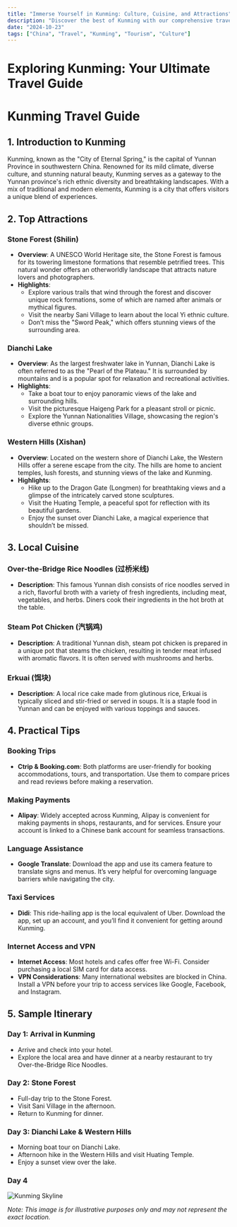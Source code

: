 ```yaml
---
title: "Immerse Yourself in Kunming: Culture, Cuisine, and Attractions"
description: "Discover the best of Kunming with our comprehensive travel guide. Explore top attractions, savor local cuisine, and get insider tips for an unforgettable Chinese adventure."
date: "2024-10-23"
tags: ["China", "Travel", "Kunming", "Tourism", "Culture"]
---
```


# Exploring Kunming: Your Ultimate Travel Guide

# Kunming Travel Guide

## 1. Introduction to Kunming
Kunming, known as the "City of Eternal Spring," is the capital of Yunnan Province in southwestern China. Renowned for its mild climate, diverse culture, and stunning natural beauty, Kunming serves as a gateway to the Yunnan province's rich ethnic diversity and breathtaking landscapes. With a mix of traditional and modern elements, Kunming is a city that offers visitors a unique blend of experiences.

## 2. Top Attractions

### Stone Forest (Shilin)
- **Overview**: A UNESCO World Heritage site, the Stone Forest is famous for its towering limestone formations that resemble petrified trees. This natural wonder offers an otherworldly landscape that attracts nature lovers and photographers.
- **Highlights**:
  - Explore various trails that wind through the forest and discover unique rock formations, some of which are named after animals or mythical figures.
  - Visit the nearby Sani Village to learn about the local Yi ethnic culture.
  - Don’t miss the "Sword Peak," which offers stunning views of the surrounding area.

### Dianchi Lake
- **Overview**: As the largest freshwater lake in Yunnan, Dianchi Lake is often referred to as the "Pearl of the Plateau." It is surrounded by mountains and is a popular spot for relaxation and recreational activities.
- **Highlights**:
  - Take a boat tour to enjoy panoramic views of the lake and surrounding hills.
  - Visit the picturesque Haigeng Park for a pleasant stroll or picnic.
  - Explore the Yunnan Nationalities Village, showcasing the region's diverse ethnic groups.

### Western Hills (Xishan)
- **Overview**: Located on the western shore of Dianchi Lake, the Western Hills offer a serene escape from the city. The hills are home to ancient temples, lush forests, and stunning views of the lake and Kunming.
- **Highlights**:
  - Hike up to the Dragon Gate (Longmen) for breathtaking views and a glimpse of the intricately carved stone sculptures.
  - Visit the Huating Temple, a peaceful spot for reflection with its beautiful gardens.
  - Enjoy the sunset over Dianchi Lake, a magical experience that shouldn’t be missed.

## 3. Local Cuisine

### Over-the-Bridge Rice Noodles (过桥米线)
- **Description**: This famous Yunnan dish consists of rice noodles served in a rich, flavorful broth with a variety of fresh ingredients, including meat, vegetables, and herbs. Diners cook their ingredients in the hot broth at the table.

### Steam Pot Chicken (汽锅鸡)
- **Description**: A traditional Yunnan dish, steam pot chicken is prepared in a unique pot that steams the chicken, resulting in tender meat infused with aromatic flavors. It is often served with mushrooms and herbs.

### Erkuai (饵块)
- **Description**: A local rice cake made from glutinous rice, Erkuai is typically sliced and stir-fried or served in soups. It is a staple food in Yunnan and can be enjoyed with various toppings and sauces.

## 4. Practical Tips

### Booking Trips
- **Ctrip & Booking.com**: Both platforms are user-friendly for booking accommodations, tours, and transportation. Use them to compare prices and read reviews before making a reservation.
  
### Making Payments
- **Alipay**: Widely accepted across Kunming, Alipay is convenient for making payments in shops, restaurants, and for services. Ensure your account is linked to a Chinese bank account for seamless transactions.

### Language Assistance
- **Google Translate**: Download the app and use its camera feature to translate signs and menus. It’s very helpful for overcoming language barriers while navigating the city.

### Taxi Services
- **Didi**: This ride-hailing app is the local equivalent of Uber. Download the app, set up an account, and you’ll find it convenient for getting around Kunming.

### Internet Access and VPN
- **Internet Access**: Most hotels and cafes offer free Wi-Fi. Consider purchasing a local SIM card for data access.
- **VPN Considerations**: Many international websites are blocked in China. Install a VPN before your trip to access services like Google, Facebook, and Instagram.

## 5. Sample Itinerary

### Day 1: Arrival in Kunming
- Arrive and check into your hotel.
- Explore the local area and have dinner at a nearby restaurant to try Over-the-Bridge Rice Noodles.

### Day 2: Stone Forest
- Full-day trip to the Stone Forest.
- Visit Sani Village in the afternoon.
- Return to Kunming for dinner.

### Day 3: Dianchi Lake & Western Hills
- Morning boat tour on Dianchi Lake.
- Afternoon hike in the Western Hills and visit Huating Temple.
- Enjoy a sunset view over the lake.

### Day 4

<img src="https://source.unsplash.com/1600x900/?Kunming,cityscape" alt="Kunming Skyline" loading="lazy">

*Note: This image is for illustrative purposes only and may not represent the exact location.*

